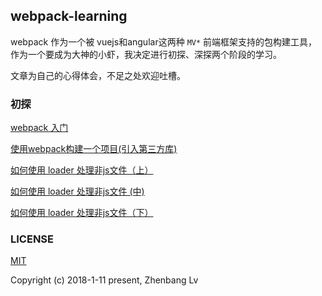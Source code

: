 ## webpack-learning

webpack 作为一个被 vuejs和angular这两种 `MV*` 前端框架支持的包构建工具，作为一个要成为大神的小虾，我决定进行初探、深探两个阶段的学习。

文章为自己的心得体会，不足之处欢迎吐槽。

### 初探

[webpack 入门](https://github.com/lvzhenbang/webpack-learning/blob/master/doc/first/index.md)

[使用webpack构建一个项目(引入第三方库)](https://github.com/lvzhenbang/webpack-learning/tree/master/doc/first.md)

[如何使用 loader 处理非js文件（上）](https://github.com/lvzhenbang/webpack-learning/tree/master/doc/loader.md)

[如何使用 loader 处理非js文件 (中)](https://github.com/lvzhenbang/webpack-learning/tree/master/doc/css-extend.md)

[如何使用 loader 处理非js文件（下）](https://github.com/lvzhenbang/webpack-learning/tree/master/doc/postcss.md)

### LICENSE

[MIT](https://opensource.org/licenses/MIT)

Copyright (c) 2018-1-11 present, Zhenbang Lv